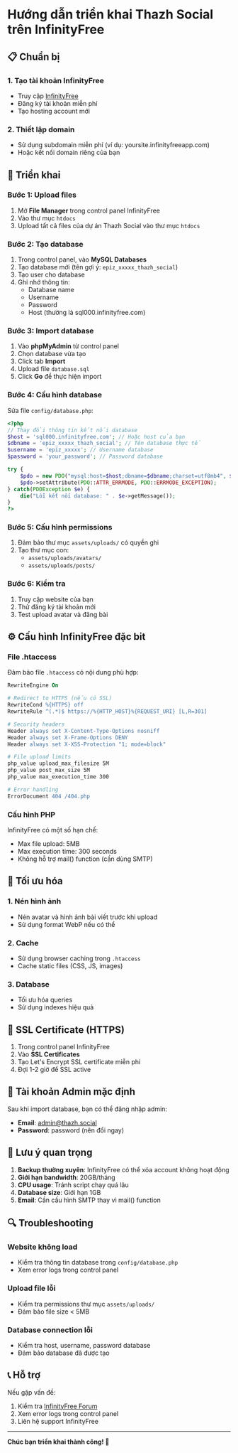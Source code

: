 # Hướng dẫn triển khai Thazh Social trên InfinityFree

## 📋 Chuẩn bị

### 1. Tạo tài khoản InfinityFree
- Truy cập [InfinityFree](https://infinityfree.net/)
- Đăng ký tài khoản miễn phí
- Tạo hosting account mới

### 2. Thiết lập domain
- Sử dụng subdomain miễn phí (ví dụ: yoursite.infinityfreeapp.com)
- Hoặc kết nối domain riêng của bạn

## 🚀 Triển khai

### Bước 1: Upload files
1. Mở **File Manager** trong control panel InfinityFree
2. Vào thư mục `htdocs`
3. Upload tất cả files của dự án Thazh Social vào thư mục `htdocs`

### Bước 2: Tạo database
1. Trong control panel, vào **MySQL Databases**
2. Tạo database mới (tên gợi ý: `epiz_xxxxx_thazh_social`)
3. Tạo user cho database
4. Ghi nhớ thông tin: 
   - Database name
   - Username
   - Password
   - Host (thường là sql000.infinityfree.com)

### Bước 3: Import database
1. Vào **phpMyAdmin** từ control panel
2. Chọn database vừa tạo
3. Click tab **Import**
4. Upload file `database.sql`
5. Click **Go** để thực hiện import

### Bước 4: Cấu hình database
Sửa file `config/database.php`:

```php
<?php
// Thay đổi thông tin kết nối database
$host = 'sql000.infinityfree.com'; // Hoặc host của bạn
$dbname = 'epiz_xxxxx_thazh_social'; // Tên database thực tế
$username = 'epiz_xxxxx'; // Username database
$password = 'your_password'; // Password database

try {
    $pdo = new PDO("mysql:host=$host;dbname=$dbname;charset=utf8mb4", $username, $password);
    $pdo->setAttribute(PDO::ATTR_ERRMODE, PDO::ERRMODE_EXCEPTION);
} catch(PDOException $e) {
    die("Lỗi kết nối database: " . $e->getMessage());
}
?>
```

### Bước 5: Cấu hình permissions
1. Đảm bảo thư mục `assets/uploads/` có quyền ghi
2. Tạo thư mục con: 
   - `assets/uploads/avatars/`
   - `assets/uploads/posts/`

### Bước 6: Kiểm tra
1. Truy cập website của bạn
2. Thử đăng ký tài khoản mới
3. Test upload avatar và đăng bài

## ⚙️ Cấu hình InfinityFree đặc bit

### File .htaccess
Đảm bảo file `.htaccess` có nội dung phù hợp:

```apache
RewriteEngine On

# Redirect to HTTPS (nếu có SSL)
RewriteCond %{HTTPS} off
RewriteRule ^(.*)$ https://%{HTTP_HOST}%{REQUEST_URI} [L,R=301]

# Security headers
Header always set X-Content-Type-Options nosniff
Header always set X-Frame-Options DENY
Header always set X-XSS-Protection "1; mode=block"

# File upload limits
php_value upload_max_filesize 5M
php_value post_max_size 5M
php_value max_execution_time 300

# Error handling
ErrorDocument 404 /404.php
```

### Cấu hình PHP
InfinityFree có một số hạn chế:
- Max file upload: 5MB
- Max execution time: 300 seconds
- Không hỗ trợ mail() function (cần dùng SMTP)

## 🔧 Tối ưu hóa

### 1. Nén hình ảnh
- Nén avatar và hình ảnh bài viết trước khi upload
- Sử dụng format WebP nếu có thể

### 2. Cache
- Sử dụng browser caching trong `.htaccess`
- Cache static files (CSS, JS, images)

### 3. Database
- Tối ưu hóa queries
- Sử dụng indexes hiệu quả

## 📱 SSL Certificate (HTTPS)
1. Trong control panel InfinityFree
2. Vào **SSL Certificates**  
3. Tạo Let's Encrypt SSL certificate miễn phí
4. Đợi 1-2 giờ để SSL active

## 🎯 Tài khoản Admin mặc định

Sau khi import database, bạn có thể đăng nhập admin:
- **Email**: admin@thazh.social
- **Password**: password (nên đổi ngay)

## 🚨 Lưu ý quan trọng

1. **Backup thường xuyên**: InfinityFree có thể xóa account không hoạt động
2. **Giới hạn bandwidth**: 20GB/tháng
3. **CPU usage**: Tránh script chạy quá lâu
4. **Database size**: Giới hạn 1GB
5. **Email**: Cần cấu hình SMTP thay vì mail() function

## 🔍 Troubleshooting

### Website không load
- Kiểm tra thông tin database trong `config/database.php`
- Xem error logs trong control panel

### Upload file lỗi
- Kiểm tra permissions thư mục `assets/uploads/`
- Đảm bảo file size < 5MB

### Database connection lỗi
- Kiểm tra host, username, password database
- Đảm bảo database đã được tạo

## 📞 Hỗ trợ

Nếu gặp vấn đề:
1. Kiểm tra [InfinityFree Forum](https://forum.infinityfree.net/)
2. Xem error logs trong control panel
3. Liên hệ support InfinityFree

---

**Chúc bạn triển khai thành công! 🎉**